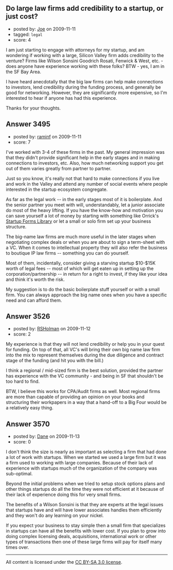 ## Do large law firms add credibility to a startup, or just cost?

- posted by: [Joe](https://stackexchange.com/users/-1/1420-joe) on 2009-11-11
- tagged: `legal`
- score: 4

I am just starting to engage with attorneys for my startup, and am wondering if working with a large, Silicon Valley firm adds credibility to the venture? Firms like Wilson Sonsini Goodrich Rosati, Fenwick & West, etc. - does anyone have experience working with these folks? BTW - yes, I am in the SF Bay Area.

I have heard anecdotally that the big law firms can help make connections to investors, lend credibility during the funding process, and generally be good for networking. However, they are significantly more expensive, so I'm interested to hear if anyone has had this experience.

Thanks for your thoughts. 


## Answer 3495

- posted by: [raminf](https://stackexchange.com/users/-1/404-raminf) on 2009-11-11
- score: 7

<p>I've worked with 3-4 of these firms in the past. My general impression was that they didn't provide significant help in the early stages and in making connections to investors, etc. Also, how much networking support you get out of them varies greatly from partner to partner.</p>

<p>Just so you know, it's really not that hard to make connections if you live and work in the Valley and attend any number of social events where people interested in the startup ecosystem congregate.</p>

<p>As far as the legal work -- in the early stages most of it is boilerplate. And the senior partner you meet with will, understandably, let a junior associate do most of the heavy lifting. If you have the know-how and motivation you can save yourself a lot of money by starting with something like Orrick's <a href="http://www.orrick.com/practices/corporate/emergingCompanies/startup/forms%5Findex.asp" rel="nofollow">Startup Forms Library</a> or let a small or solo firm set up your business structure.</p>

<p>The big-name law firms are much more useful in the later stages when negotiating complex deals or when you are about to sign a term-sheet with a VC. When it comes to intellectual property they will also refer the business to boutique IP law firms -- something you can do yourself.</p>

<p>Most of them, incidentally, consider giving a starving startup $10-$15K worth of legal fees -- most of which will get eaten up in setting up the corporation/partnership -- in return for a right to invest, if they like your idea and think it's worth the risk.</p>

<p>My suggestion is to do the basic boilerplate stuff yourself or with a small firm. You can always approach the big name ones when you have a specific need and can afford them.</p>



## Answer 3526

- posted by: [RSHolman](https://stackexchange.com/users/-1/1462-rsholman) on 2009-11-12
- score: 2

My experience is that they will not lend credibility or help you in your quest for funding.  On top of that, all VC's will bring their own big name law firm into the mix to represent themselves during the due diligence and contract stage of the funding (and hit you with the bill.)

I think a regional / mid-sized firm is the best solution, provided the partner has experience with the VC community - and being in SF that shouldn't be too hard to find.

BTW, I believe this works for CPA/Audit firms as well.  Most regional firms are more than capable of providing an opinion on your books and structuring their workpapers in a way that a hand-off to a Big Four would be a relatively easy thing.


## Answer 3570

- posted by: [Dane](https://stackexchange.com/users/-1/1441-dane) on 2009-11-13
- score: 0

I don't think the size is nearly as important as selecting a firm that had done a lot of work with startups.  When we started we used a large firm but it was a firm used to working with large companies.  Because of their lack of experience with startups much of the organization of the company was sub-optimal.  

Beyond the initial problems when we tried to setup stock options plans and other things startups do all the time they were not efficient at it because of their lack of experience doing this for very small firms.  

The benefits of a Wilson Sonsini is that they are experts at the legal issues that startups have and will have lower associates handles them efficiently and they won't do any learning on your nickel.  

If you expect your business to stay simple then a small firm that specializes in startups can have all the benefits with lower cost.  If you plan to grow into doing complex licensing deals, acquisitions, international work or other types of transactions then one of these large firms will pay for itself many times over.



---

All content is licensed under the [CC BY-SA 3.0 license](https://creativecommons.org/licenses/by-sa/3.0/).
